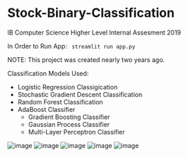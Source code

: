 # Stock-Binary-Classification
IB Computer Science Higher Level Internal Assesment 2019

In Order to Run App: 
<code> streamlit run app.py </code>

NOTE: This project was created nearly two years ago.

Classification Models Used: 
<list> 
- Logistic Regression Classigication
- Stochastic Gradient Descent Classification
- Random Forest Classification
- AdaBoost Classifier
  - Gradient Boosting Classifier
  - Gaussian Process Classifier
  - Multi-Layer Perceptron Classifier
</list>

![image](https://user-images.githubusercontent.com/63440709/179782226-9f842428-6328-4220-8136-b3797ecedbc2.png)
![image](https://user-images.githubusercontent.com/63440709/179783089-47063aae-dec3-4169-a279-94048c960541.png)
![image](https://user-images.githubusercontent.com/63440709/179783112-e1b65288-0998-4018-8e60-7b61cb27be0b.png)
![image](https://user-images.githubusercontent.com/63440709/179783212-bdc7bec3-6dbc-4fb7-a557-ede405f872d4.png)
![image](https://user-images.githubusercontent.com/63440709/179783241-9ef852da-f684-4cf2-9bf1-083a4b5e6950.png)


